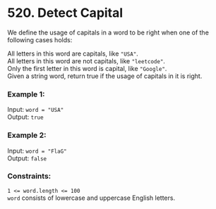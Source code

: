 # 520. Detect Capital  
  
We define the usage of capitals in a word to be right when one of the following cases holds:  
  
All letters in this word are capitals, like ```"USA"```.  
All letters in this word are not capitals, like ```"leetcode"```.  
Only the first letter in this word is capital, like ```"Google"```.  
Given a string word, return true if the usage of capitals in it is right.  
  
  
### **Example 1:**  
Input: ```word = "USA"```  
Output: ```true```  
  
### **Example 2:**  
Input: ```word = "FlaG"```  
Output: ```false```  
   
  
### **Constraints:**  
```1 <= word.length <= 100```  
```word``` consists of lowercase and uppercase English letters.  